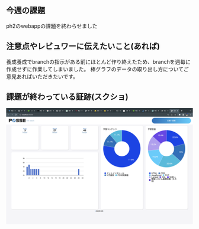 ## 今週の課題
ph2のwebappの課題を終わらせました

## 注意点やレビュワーに伝えたいこと(あれば)
養成養成でbranchの指示がある前にほとんど作り終えたため、branchを週毎に作成せずに作業してしまいました。
棒グラフのデータの取り出し方についてご意見あればいただきたいです。

## 課題が終わっている証跡(スクショ)
![picture 8](images/webapp.png)

